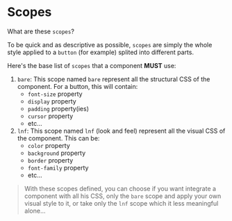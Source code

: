 <!-- This file has been generated using
     the "@coffeekraken/s-markdown-builder" package.
     !!! Do not edit it directly... -->


<!-- body -->

<!--
/**
* @name            Scopes
* @namespace       doc.components
* @type            Markdown
* @platform        md
* @status          stable
* @menu            Documentation / Components           /doc/components/scopes
*
* @since           2.0.0
* @author    Olivier Bossel <olivier.bossel@gmail.com> (https://coffeekraken.io)
*/
-->

# Scopes

What are these `scopes`?

To be quick and as descriptive as possible, `scopes` are simply the whole style applied to a `button` (for example) splited into different parts.

Here's the base list of `scopes` that a component **MUST** use:

1. `bare`: This scope named `bare` represent all the structural CSS of the component. For a button, this will contain:
   - `font-size` property
   - `display` property
   - `padding` property(ies)
   - `cursor` property
   - etc...
2. `lnf`: This scope named `lnf` (look and feel) represent all the visual CSS of the component. This can be:
   - `color` property
   - `background` property
   - `border` property
   - `font-family` property
   - etc...

> With these scopes defined, you can choose if you want integrate a component with all his CSS, only the `bare` scope and apply your own visual style to it, or take only the `lnf` scope which it less meaningful alone...


